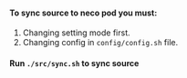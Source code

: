 #### To sync source to neco pod you must:
1. Changing setting mode first. 
2. Changing config in ```config/config.sh``` file.
#### Run ```./src/sync.sh``` to sync source

